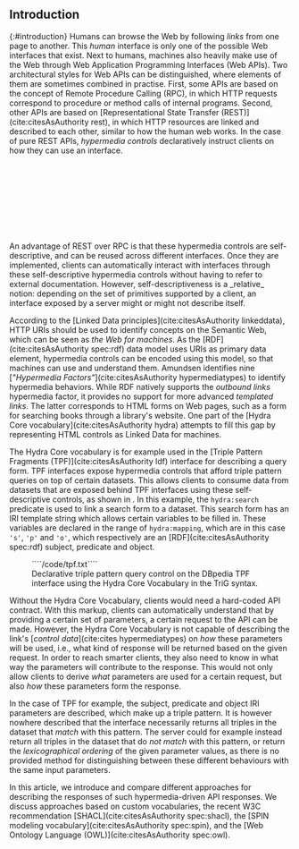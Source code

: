 ## Introduction
{:#introduction}
Humans can browse the Web by following _links_ from one page to another.
This _human_ interface is only one of the possible Web interfaces that exist.
Next to humans, machines also heavily make use of the Web
through Web Application Programming Interfaces (Web APIs).
Two architectural styles for Web APIs can be distinguished,
where elements of them are sometimes combined in practise.
First, some APIs are based on the concept of Remote Procedure Calling (RPC),
in which HTTP requests correspond to procedure or method calls of internal programs.
Second, other APIs are based on [Representational State Transfer (REST)](cite:citesAsAuthority rest),
in which HTTP resources are linked and described to each other,
similar to how the human web works.
In the case of pure REST APIs, _hypermedia controls_ declaratively instruct clients
on how they can use an interface.
<span class="placeholder printonly">
<span style="display: block; height: 10em;"></span>
<!-- This is a dummy placeholder for the ACM first page footnote -->
</span>
An advantage of REST over RPC is that these hypermedia controls
are self-descriptive, and can be reused across different interfaces.
Once they are implemented, clients can automatically interact with interfaces
through these self-descriptive hypermedia controls
without having to refer to external documentation.
However, self-descriptiveness is a _relative_ notion:
depending on the set of primitives supported by a client,
an interface exposed by a server might or might not describe itself.

According to the [Linked Data principles](cite:citesAsAuthority linkeddata),
HTTP URIs should be used to identify concepts on the Semantic Web, which can be seen as _the Web for machines_.
As the [RDF](cite:citesAsAuthority spec:rdf) data model uses URIs as primary data element,
hypermedia controls can be encoded using this model, so that machines can use and understand them.
Amundsen identifies nine [_"Hypermedia Factors"_](cite:citesAsAuthority hypermediatypes)
to identify hypermedia behaviors.
While RDF natively supports the _outbound links_ hypermedia factor,
it provides no support for more advanced _templated links_.
The latter corresponds to HTML forms on Web pages, such as a form for searching books through a library's website.
One part of the [Hydra Core vocabulary](cite:citesAsAuthority hydra) attempts to fill this gap
by representing HTML controls as Linked Data for machines.

The Hydra Core vocabulary is for example used in the [Triple Pattern Fragments (TPF)](cite:citesAsAuthority ldf) interface
for describing a query form.
TPF interfaces expose hypermedia controls that afford triple pattern queries on top of certain datasets.
This allows clients to consume data from datasets that are exposed behind TPF interfaces using these self-descriptive controls,
as shown in [](#tpf-controls).
In this example, the `hydra:search` predicate is used to link a search form to a dataset.
This search form has an IRI template string which allows certain variables to be filled in.
These variables are declared in the range of `hydra:mapping`,
which are in this case `'s'`, `'p'` and `'o'`, which respectively are an
[RDF](cite:citesAsAuthority spec:rdf) subject, predicate and object.

<figure id="tpf-controls" class="listing">
````/code/tpf.txt````
<figcaption markdown="block">
Declarative triple pattern query control on the DBpedia TPF interface using the Hydra Core Vocabulary in the TriG syntax.
</figcaption>
</figure>

Without the Hydra Core Vocabulary, clients would need a hard-coded API contract.
With this markup, clients can automatically understand that by providing a certain set of parameters,
a certain request to the API can be made.
However, the Hydra Core Vocabulary is not capable of describing the link's [_control data_](cite:cites hypermediatypes)
on _how_ these parameters will be used,
i.e., what kind of response will be returned based on the given request.
In order to reach smarter clients, they also need to know in what way the parameters
will contribute to the response.
This would not only allow clients to derive _what_ parameters are used for a certain request,
but also _how_ these parameters form the response.

In the case of TPF for example, the subject, predicate and object IRI parameters are described, which make up a triple pattern.
It is however nowhere described that the interface necessarily returns all triples in the dataset that _match_ with this pattern.
The server could for example instead return all triples in the dataset that do _not match_ with this pattern,
or return the _lexicographical ordering_ of the given parameter values,
as there is no provided method for distinguishing between these different behaviours with the same input parameters.

In this article, we introduce and compare different approaches
for describing the responses of such hypermedia-driven API responses.
We discuss approaches based on custom vocabularies,
the recent W3C recommendation [SHACL](cite:citesAsAuthority spec:shacl),
the [SPIN modeling vocabulary](cite:citesAsAuthority spec:spin),
and the [Web Ontology Language (OWL)](cite:citesAsAuthority spec:owl).
